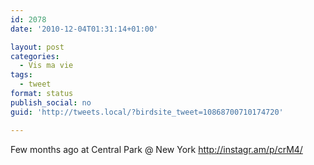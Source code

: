 ```yaml
---
id: 2078
date: '2010-12-04T01:31:14+01:00'

layout: post
categories:
  - Vis ma vie
tags:
  - tweet
format: status
publish_social: no
guid: 'http://tweets.local/?birdsite_tweet=10868700710174720'

---
```


Few months ago at Central Park @ New York http://instagr.am/p/crM4/